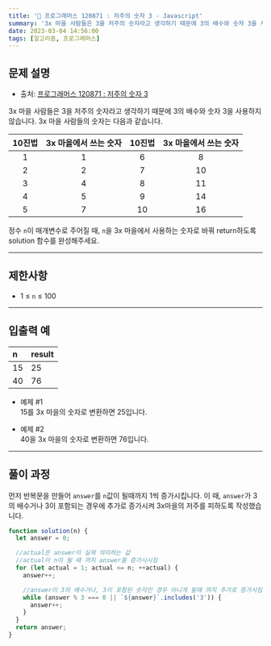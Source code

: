 ```yaml
---
title: '🏅 프로그래머스 120871 : 저주의 숫자 3 - Javascript'
summary: '3x 마을 사람들은 3을 저주의 숫자라고 생각하기 때문에 3의 배수와 숫자 3을 사용하지 않습니다. 정수 `n`이 매개변수로 주어질 때, `n`을 3x 마을에서 사용하는 숫자로 바꿔 return하도록 solution 함수를 완성해주세요.'
date: 2023-03-04 14:56:00
tags: [알고리즘, 프로그래머스]
---
```


## 문제 설명

- 출처: [프로그래머스 120871 : 저주의 숫자 3](https://school.programmers.co.kr/learn/courses/30/lessons/120871)

3x 마을 사람들은 3을 저주의 숫자라고 생각하기 때문에 3의 배수와 숫자 3을 사용하지 않습니다. 3x 마을 사람들의 숫자는 다음과 같습니다.

| 10진법 | 3x 마을에서 쓰는 숫자 | 10진법 | 3x 마을에서 쓰는 숫자 |
| :----: | :-------------------: | :----: | :-------------------: |
|   1    |           1           |   6    |           8           |
|   2    |           2           |   7    |          10           |
|   3    |           4           |   8    |          11           |
|   4    |           5           |   9    |          14           |
|   5    |           7           |   10   |          16           |

정수 `n`이 매개변수로 주어질 때, `n`을 3x 마을에서 사용하는 숫자로 바꿔 return하도록 solution 함수를 완성해주세요.

---

## 제한사항

- 1 ≤ `n` ≤ 100

---

## 입출력 예

| n   | result |
| :-- | :----- |
| 15  | 25     |
| 40  | 76     |

- 예제 #1  
  15를 3x 마을의 숫자로 변환하면 25입니다.

- 예제 #2  
  40을 3x 마을의 숫자로 변환하면 76입니다.

---

## 풀이 과정

먼저 반복문을 만들어 `answer`를 `n`값이 될때까지 1씩 증가시킵니다.
이 때, `answer`가 3의 배수거나 3이 포함되는 경우에 추가로 증가시켜 3x마을의 저주를 피하도록 작성했습니다.

```javascript
function solution(n) {
  let answer = 0;

  //actual은 answer이 실제 의미하는 값
  //actual이 n이 될 때 까지 answer를 증가시시킴
  for (let actual = 1; actual <= n; ++actual) {
    answer++;

    //answer이 3의 배수거나, 3이 포함된 숫자인 경우 아니게 될때 까지 추가로 증가시킴
    while (answer % 3 === 0 || `${answer}`.includes('3')) {
      answer++;
    }
  }
  return answer;
}
```
